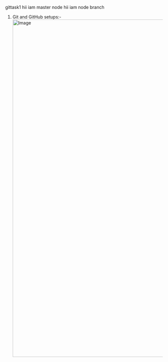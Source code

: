 gittask1
hii iam master node
hii iam node branch
1. Git and GitHub setups:-
   <img width="1920" height="1080" alt="Image" src="https://github.com/user-attachments/assets/6e0c99af-cdb5-407b-bfe8-d062b1887703" />

